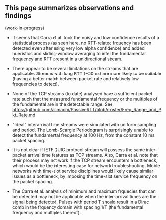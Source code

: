 ## This page summarizes observations and findings ##
(work-in-progress)
* It seems that Carra et al. took the noisy and low-confidence results of 
a statistical process (as seen here, no RTT-related frquency has been detected
even after using very low alpha confidence) and added hueristics and sliding-window averaging to
infer the fundamental frequency and RTT present in a unidirectional stream.

* There appear to be several limitations on the streams that are applicable.
Streams with long RTT (~50ms) are more likely to be suitable (having a 
better match between packet rate and relatively low frequencies to detect).

* None of the TCP streams (to date) analysed have a sufficient packet rate
such that the measured fundamental frequency or the multiples of the fundamental
are in the detectable range. See https://github.com/acmacm/PassiveRTT/blob/master/Freq_Range_and_Pkt_Rate.md

* "Ideal" interarrival time streams were simulated with uniform sampling
and period. The Lomb-Scargle Periodogram is surprisingly unable to detect
the fundamental frequency at 100 Hz, from the constant 10 ms packet spacing.

* It is not clear if IETF QUIC protocol stream will possess the same inter-packet 
arrival time features as TCP streams. Also, Carra et al. note that their process
may not work if the TCP stream encounters a bottleneck, which would be the interesting
case for network troubleshooting. Moble networks with time-slot service disciplines
would likely cause similar issues as a bottleneck, by imposing the time-slot service
frequency on the packet spacing.

* The Carra et al. analysis of minimum and maximum frquecies that can be detected 
may not be applicable when the inter-arrival times are the signal 
being detected. Pulses with period T should result in a Dirac comb
in the frquency domain with spacing 1/T (the fundamental frequency
and multiples thereof).

